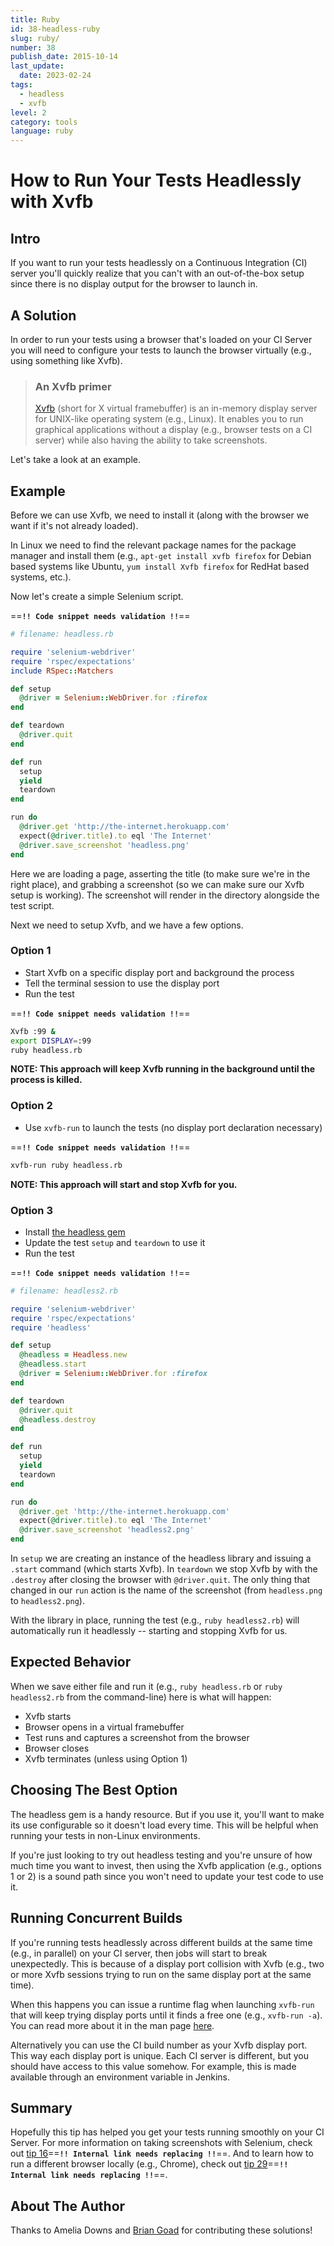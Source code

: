 ```yaml
---
title: Ruby
id: 38-headless-ruby
slug: ruby/
number: 38
publish_date: 2015-10-14
last_update:
  date: 2023-02-24
tags:
  - headless
  - xvfb
level: 2
category: tools
language: ruby
---
```


# How to Run Your Tests Headlessly with Xvfb

## Intro

If you want to run your tests headlessly on a Continuous Integration (CI) server you'll quickly realize that you can't with an out-of-the-box setup since there is no display output for the browser to launch in.

## A Solution

In order to run your tests using a browser that's loaded on your CI Server you will need to configure your tests to launch the browser virtually (e.g., using something like Xvfb).

>### An Xvfb primer
>
>[Xvfb](http://en.wikipedia.org/wiki/Xvfb) (short for X virtual framebuffer) is an in-memory display server for UNIX-like operating system (e.g., Linux). It enables you to run graphical applications without a display (e.g., browser tests on a CI server) while also having the ability to take screenshots.

Let's take a look at an example.

## Example

Before we can use Xvfb, we need to install it (along with the browser we want if it's not already loaded).

In Linux we need to find the relevant package names for the package manager and install them (e.g., `apt-get install xvfb firefox` for Debian based systems like Ubuntu, `yum install Xvfb firefox` for RedHat based systems, etc.).

Now let's create a simple Selenium script.

==**`!! Code snippet needs validation !!`**==

```ruby
# filename: headless.rb

require 'selenium-webdriver'
require 'rspec/expectations'
include RSpec::Matchers

def setup
  @driver = Selenium::WebDriver.for :firefox
end

def teardown
  @driver.quit
end

def run
  setup
  yield
  teardown
end

run do
  @driver.get 'http://the-internet.herokuapp.com'
  expect(@driver.title).to eql 'The Internet'
  @driver.save_screenshot 'headless.png'
end
```

Here we are loading a page, asserting the title (to make sure we're in the right place), and grabbing a screenshot (so we can make sure our Xvfb setup is working). The screenshot will render in the directory alongside the test script.

Next we need to setup Xvfb, and we have a few options.

### Option 1

+ Start Xvfb on a specific display port and background the process
+ Tell the terminal session to use the display port
+ Run the test

==**`!! Code snippet needs validation !!`**==

```sh
Xvfb :99 &
export DISPLAY=:99
ruby headless.rb
```

__NOTE: This approach will keep Xvfb running in the background until the process is killed.__

### Option 2

+ Use `xvfb-run` to launch the tests (no display port declaration necessary)

==**`!! Code snippet needs validation !!`**==

```sh
xvfb-run ruby headless.rb
```

__NOTE: This approach will start and stop Xvfb for you.__

### Option 3

+ Install [the headless gem](https://github.com/leonid-shevtsov/headless)
+ Update the test `setup` and `teardown` to use it
+ Run the test

==**`!! Code snippet needs validation !!`**==

```ruby
# filename: headless2.rb

require 'selenium-webdriver'
require 'rspec/expectations'
require 'headless'

def setup
  @headless = Headless.new
  @headless.start
  @driver = Selenium::WebDriver.for :firefox
end

def teardown
  @driver.quit
  @headless.destroy
end

def run
  setup
  yield
  teardown
end

run do
  @driver.get 'http://the-internet.herokuapp.com'
  expect(@driver.title).to eql 'The Internet'
  @driver.save_screenshot 'headless2.png'
end
```

In `setup` we are creating an instance of the headless library and issuing a `.start` command (which starts Xvfb). In `teardown` we stop Xvfb by with the `.destroy` after closing the browser with `@driver.quit`. The only thing that changed in our `run` action is the name of the screenshot (from `headless.png` to `headless2.png`).

With the library in place, running the test (e.g., `ruby headless2.rb`) will automatically run it headlessly -- starting and stopping Xvfb for us.

## Expected Behavior

When we save either file and run it (e.g., `ruby headless.rb` or `ruby headless2.rb` from the command-line) here is what will happen:

+ Xvfb starts
+ Browser opens in a virtual framebuffer
+ Test runs and captures a screenshot from the browser
+ Browser closes
+ Xvfb terminates (unless using Option 1)

## Choosing The Best Option

The headless gem is a handy resource. But if you use it, you'll want to make its use configurable so it doesn't load every time. This will be helpful when running your tests in non-Linux environments.

If you're just looking to try out headless testing and you're unsure of how much time you want to invest, then using the Xvfb application (e.g., options 1 or 2) is a sound path since you won't need to update your test code to use it.

## Running Concurrent Builds

If you're running tests headlessly across different builds at the same time (e.g., in parallel) on your CI server, then jobs will start to break unexpectedly. This is because of a display port collision with Xvfb (e.g., two or more Xvfb sessions trying to run on the same display port at the same time).

When this happens you can issue a runtime flag when launching `xvfb-run` that will keep trying display ports until it finds a free one (e.g., `xvfb-run -a`). You can read more about it in the man page [here](http://manpages.ubuntu.com/manpages/lucid/man1/xvfb-run.1.html).

Alternatively you can use the CI build number as your Xvfb display port. This way each display port is unique. Each CI server is different, but you should have access to this value somehow. For example, this is made available through an environment variable in Jenkins.

## Summary

Hopefully this tip has helped you get your tests running smoothly on your CI Server. For more information on taking screenshots with Selenium, check out [tip 16](/tips/16-take-screenshot-on-failure)==**`!! Internal link needs replacing !!`**==. And to learn how to run a different browser locally (e.g., Chrome), check out [tip 29](/tips/29-chrome-driver)==**`!! Internal link needs replacing !!`**==.

## About The Author

Thanks to Amelia Downs and [Brian Goad](https://twitter.com/bbbco) for contributing these solutions!
